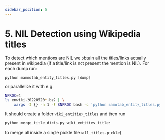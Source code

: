 ```yaml
---
sidebar_position: 5
---
```


# 5. NIL Detection using Wikipedia titles

To detect which mentions are NIL we obtain all the titles/links actually present in wikipedia (if a title/link is not present the mention is NIL).
For each dump run:

```
python mammotab_entity_titles.py [dump]
```

or parallelize it with e.g.

```bash
NPROC=4
ls enwiki-20220520*.bz2 | \
    xargs -I {} -n 1 -P $NPROC bash -c 'python mamotab_entity_titles.py {}'
```

It should create a folder `wiki_entities_titles` and then run

```bash
python merge_title_dicts.py wiki_entities_titles
```

to merge all inside a single pickle file (`all_titles.pickle`)
